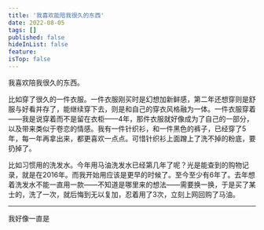 ```yaml
---
title: '我喜欢能陪我很久的东西'
date: 2022-08-05
tags: []
published: false
hideInList: false
feature: 
isTop: false
---
```

我喜欢陪我很久的东西。

比如穿了很久的一件衣服。一件衣服刚买时是幻想加新鲜感，第二年还想穿则是舒服与好看并存了，能继续穿下去，则是和自己的穿衣风格融为一体。一件衣服穿着——我是说穿着而不是留在衣柜——4年，那件衣服就好像成为了自己的一部分，以及带来类似于卷恋的情感。我有一件针织衫，和一件黑色的裤子，已经穿了5年，每一年再拿出来，都更喜欢一点点。可惜针织衫上面蹭上了洗不掉的粉底，要扔掉了。

比如习惯用的洗发水。今年用马油洗发水已经第几年了呢？光是能查到的购物记录，就是在2016年。而我开始用应该是更早的时候了。至今至少有6年了。去年想着洗发水不能一直用一款——不知道是哪里来的想法——需要换一换，于是买了某士的，洗了一次，就后悔到无以复加，忍着用了3次，立刻上网回购了马油。


---

我好像一直是